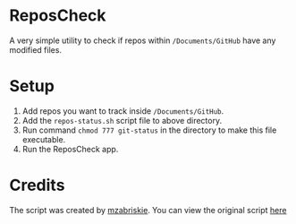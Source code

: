 # ReposCheck
A very simple utility to check if repos within `/Documents/GitHub` have any modified files.

# Setup
1. Add repos you want to track inside `/Documents/GitHub`.
2. Add the `repos-status.sh` script file to above directory.
3. Run command `chmod 777 git-status` in the directory to make this file executable.
4. Run the ReposCheck app.

# Credits
The script was created by [mzabriskie](https://gist.github.com/mzabriskie). You can view the original script [here](https://gist.github.com/mzabriskie/6631607)
